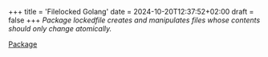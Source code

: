 +++
title = 'Filelocked Golang'
date = 2024-10-20T12:37:52+02:00
draft = false
+++
*Package lockedfile creates and manipulates files whose contents should only change atomically.*

[Package](https://pkg.go.dev/cmd/go/internal/lockedfile)
